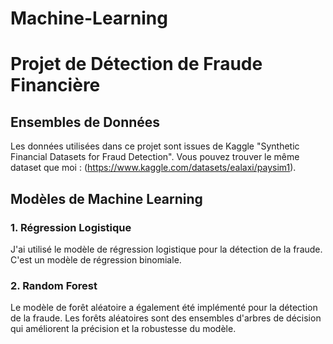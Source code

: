 # Machine-Learning
# Projet de Détection de Fraude Financière

## Ensembles de Données
Les données utilisées dans ce projet sont issues de  Kaggle "Synthetic Financial Datasets for Fraud Detection". 
Vous pouvez trouver le même dataset que moi : (https://www.kaggle.com/datasets/ealaxi/paysim1).

## Modèles de Machine Learning

### 1. Régression Logistique
J'ai utilisé le modèle de régression logistique pour la détection de la fraude. C'est un modèle de régression binomiale.

### 2. Random Forest
Le modèle de forêt aléatoire a également été implémenté pour la détection de la fraude. Les forêts aléatoires sont des ensembles d'arbres de décision qui améliorent la précision et la robustesse du modèle.

